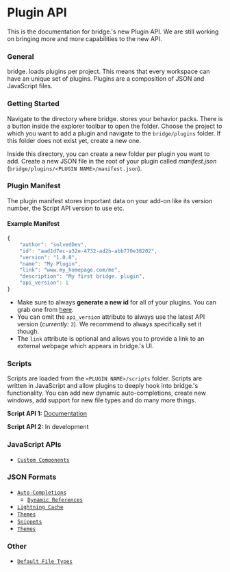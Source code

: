 # Plugin API
This is the documentation for bridge.'s new Plugin API. We are still working on bringing more and more capabilities to the new API.

### General
bridge. loads plugins per project. This means that every workspace can have an unique set of plugins. Plugins are a composition of JSON and JavaScript files.

### Getting Started
Navigate to the directory where bridge. stores your behavior packs. There is a button inside the explorer toolbar to open the folder. Choose the project to which you want to add a plugin and navigate to the ```bridge/plugins``` folder. If this folder does not exist yet, create a new one.

Inside this directory, you can create a new folder per plugin you want to add. Create a new JSON file in the root of your plugin called *manifest.json* (```bridge/plugins/<PLUGIN NAME>/manifest.json```).

### Plugin Manifest
The plugin manifest stores important data on your add-on like its version number, the Script API version to use etc.

#### Example Manifest
```javascript
{
    "author": "solvedDev",
    "id": "aad1d7ec-a32e-4732-ad2b-abb770e38202",
    "version": "1.0.0",
    "name": "My Plugin",
    "link": "www.my_homepage.com/me",
    "description": "My first bridge. plugin",
    "api_version": 1
}
```
- Make sure to always **generate a new id** for all of your plugins. You can grab one from [here](https://www.uuidgenerator.net/).
- You can omit the ```api_version``` attribute to always use the latest API version (*currently:* ```2```). We recommend to always specifically set it though.
- The ```link``` attribute is optional and allows you to provide a link to an external webpage which appears in bridge.'s UI.

### Scripts
Scripts are loaded from the ```<PLUGIN NAME>/scripts``` folder. Scripts are written in JavaScript and allow plugins to deeply hook into bridge.'s functionality. You can add new dynamic auto-completions, create new windows, add support for new file types and do many more things.

**Script API 1:** [Documentation](https://github.com/solvedDev/bridge./blob/master/plugins/getting-started.md)

**Script API 2:** In development

### JavaScript APIs
- [```Custom Components```](https://github.com/solvedDev/bridge./blob/master/plugin_docs/custom_components.md)

### JSON Formats
- [```Auto-Completions```](https://github.com/solvedDev/bridge./blob/master/plugin_docs/auto_completions/main.md)
  - [```Dynamic References```](https://github.com/solvedDev/bridge./blob/master/plugin_docs/auto_completions/dynamic_references.md)
- [```Lightning Cache```](https://github.com/solvedDev/bridge./blob/master/plugin_docs/lightning_cache.md)
- [```Themes```](https://github.com/solvedDev/bridge./blob/master/plugin_docs/json/presets.md)
- [```Snippets```](https://github.com/solvedDev/bridge./blob/master/plugin_docs/json/snippets.md)
- [```Themes```](https://github.com/solvedDev/bridge./blob/master/plugin_docs/json/themes.md)

### Other
- [```Default File Types```](https://github.com/solvedDev/bridge./blob/master/plugin_docs/other/default_file_types.md)
